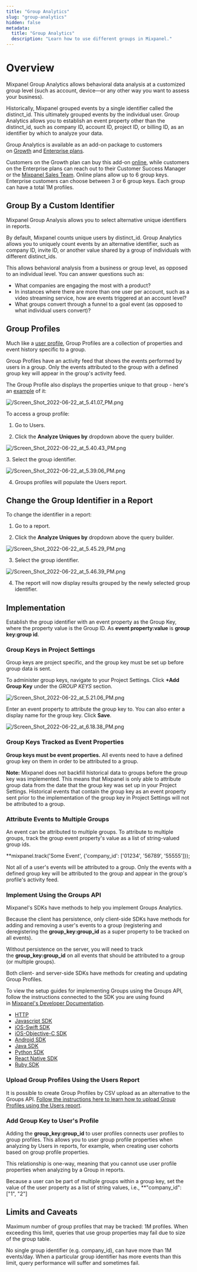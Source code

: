 ```yaml
---
title: "Group Analytics"
slug: "group-analytics"
hidden: false
metadata:
  title: "Group Analytics"
  description: "Learn how to use different groups in Mixpanel."
---
```


# Overview

Mixpanel Group Analytics allows behavioral data analysis at a customized group level (such as account, device—or any other way you want to assess your business).

Historically, Mixpanel grouped events by a single identifier called the distinct_id. This ultimately grouped events by the individual user. Group Analytics allows you to establish an event property other than the distinct_id, such as company ID, account ID, project ID, or billing ID, as an identifier by which to analyze your data.

Group Analytics is available as an add-on package to customers on [Growth](https://mixpanel.com/pricing/) and [Enterprise plans](https://mixpanel.com/pricing/).

Customers on the Growth plan can buy this add-on [online](https://mixpanel.com/pricing/), while customers on the Enterprise plans can reach out to their Customer Success Manager or the [Mixpanel Sales Team](https://mixpanel.com/contact-us/sales/). Online plans allow up to 6 group keys. Enterprise customers can choose between 3 or 6 group keys. Each group can have a total 1M profiles.

## Group By a Custom Identifier

Mixpanel Group Analysis allows you to select alternative unique identifiers in reports.

By default, Mixpanel counts unique users by distinct_id. Group Analytics allows you to uniquely count events by an alternative identifier, such as company ID, invite ID, or another value shared by a group of individuals with different distinct_ids.

This allows behavioral analysis from a business or group level, as opposed to an individual level. You can answer questions such as:

- What companies are engaging the most with a product?
- In instances where there are more than one user per account, such as a video streaming service, how are events triggered at an account level?
- What groups convert through a funnel to a goal event (as opposed to what individual users convert)?

## Group Profiles

Much like a [user profile](/docs/tracking/how-tos/user-profiles), Group Profiles are a collection of properties and event history specific to a group.

Group Profiles have an activity feed that shows the events performed by users in a group. Only the events attributed to the group with a defined group key will appear in the group's activity feed.

The Group Profile also displays the properties unique to that group - here's an [example](https://mixpanel.com/report/2195193/view/139237/profile#distinct_id=company_id_199&data_group_id=3983652220450539808&) of it:

![/Screen_Shot_2022-06-22_at_5.41.07_PM.png](/Screen_Shot_2022-06-22_at_5.41.07_PM.png)

To access a group profile:

1. Go to Users.

2. Click the **Analyze Uniques by** dropdown above the query builder.

![/Screen_Shot_2022-06-22_at_5.40.43_PM.png](/Screen_Shot_2022-06-22_at_5.40.43_PM.png)

3. Select the group identifier.

![/Screen_Shot_2022-06-22_at_5.39.06_PM.png](/Screen_Shot_2022-06-22_at_5.39.06_PM.png)

4. Groups profiles will populate the Users report.

## Change the Group Identifier in a Report

To change the identifier in a report:

1. Go to a report.

2. Click the **Analyze Uniques by** dropdown above the query builder.

![/Screen_Shot_2022-06-22_at_5.45.29_PM.png](/Screen_Shot_2022-06-22_at_5.45.29_PM.png)

3. Select the group identifier.

![/Screen_Shot_2022-06-22_at_5.46.39_PM.png](/Screen_Shot_2022-06-22_at_5.46.39_PM.png)

4. The report will now display results grouped by the newly selected group identifier.

## Implementation

Establish the group identifier with an event property as the Group Key, where the property value is the Group ID. As **event property:value** is **group key:group id**.

### Group Keys in Project Settings

Group keys are project specific, and the group key must be set up before group data is sent.

To administer group keys, navigate to your Project Settings. Click **+Add Group Key** under the *GROUP KEYS* section.

![/Screen_Shot_2022-06-22_at_5.21.06_PM.png](/Screen_Shot_2022-06-22_at_5.21.06_PM.png)

Enter an event property to attribute the group key to. You can also enter a display name for the group key. Click **Save**.

![/Screen_Shot_2022-06-22_at_6.18.38_PM.png](/Screen_Shot_2022-06-22_at_6.18.38_PM.png)

### Group Keys Tracked as Event Properties

**Group keys must be event properties.** All events need to have a defined group key on them in order to be attributed to a group.

**Note:** Mixpanel does not backfill historical data to groups before the group key was implemented. This means that Mixpanel is only able to attribute group data from the date that the group key was set up in your Project Settings. Historical events that contain the group key as an event property sent prior to the implementation of the group key in Project Settings will not be attributed to a group.

### Attribute Events to Multiple Groups

An event can be attributed to multiple groups. To attribute to multiple groups, track the group event property's value as a list of string-valued group ids.

**mixpanel.track('Some Event', {'company_id': ['01234', '56789', '55555']});

Not all of a user's events will be attributed to a group. Only the events with a defined group key will be attributed to the group and appear in the group's profile's activity feed.

### Implement Using the Groups API

Mixpanel's SDKs have methods to help you implement Groups Analytics.

Because the client has persistence, only client-side SDKs have methods for adding and removing a user's events to a group (registering and deregistering the **group_key:group_id** as a super property to be tracked on all events).

Without persistence on the server, you will need to track the **group_key:group_id** on all events that should be attributed to a group (or multiple groups).

Both client- and server-side SDKs have methods for creating and updating Group Profiles.

To view the setup guides for implementing Groups using the Groups API, follow the instructions connected to the SDK you are using found in [Mixpanel's Developer Documentation](https://developer.mixpanel.com/docs).

- [HTTP](https://developer.mixpanel.com/docs/http#section-group-analytics)
- [Javascript SDK](https://developer.mixpanel.com/docs/javascript#section-group-analytics)
- [iOS-Swift SDK](https://developer.mixpanel.com/docs/swift#section-group-analytics)
- [iOS-Objective-C SDK](https://developer.mixpanel.com/docs/ios#section-group-analytics)
- [Android SDK](https://developer.mixpanel.com/docs/android#section-group-analytics)
- [Java SDK](https://developer.mixpanel.com/docs/java#section-group-analytics)
- [Python SDK](https://developer.mixpanel.com/docs/python#section-group-analytics)
- [React Native SDK](https://developer.mixpanel.com/docs/react-native#group-analytics)
- [Ruby SDK](https://developer.mixpanel.com/docs/ruby#section-group-analytics)

### Upload Group Profiles Using the Users Report

It is possible to create Group Profiles by CSV upload as an alternative to the Groups API. [Follow the instructions here to learn how to upload Group Profiles using the Users report](/docs/analysis/users#advanced).

### Add Group Key to User's Profile

Adding the **group_key:group_id** to user profiles connects user profiles to group profiles. This allows you to user group profile properties when analyzing by Users in reports, for example, when creating user cohorts based on group profile properties.

This relationship is one-way, meaning that you cannot use user profile properties when analyzing by a Group in reports.

Because a user can be part of multiple groups within a group key, set the value of the user property as a list of string values, i.e., **"company_id": ["1", "2"]

## Limits and Caveats

Maximum number of group profiles that may be tracked: 1M profiles. When exceeding this limit, queries that use group properties may fail due to size of the group table.

No single group identifier (e.g. company_id), can have more than 1M events/day. When a particular group identifier has more events than this limit, query performance will suffer and sometimes fail.
